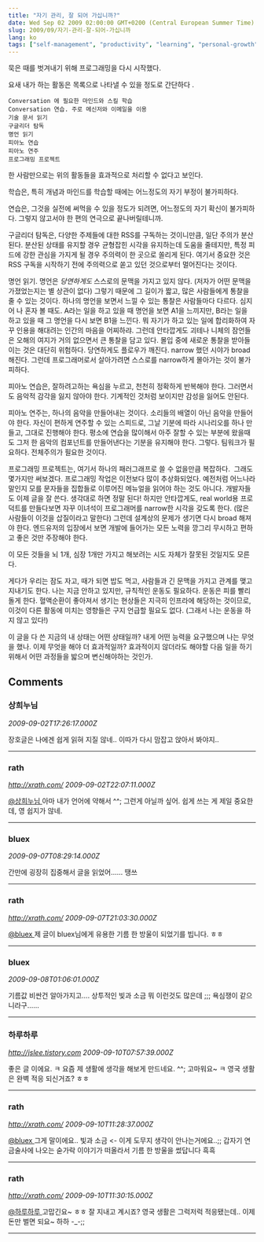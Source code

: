 ```yaml
---
title: "자기 관리, 잘 되어 가십니까?"
date: Wed Sep 02 2009 02:00:00 GMT+0200 (Central European Summer Time)
slug: 2009/09/자기-관리-잘-되어-가십니까
lang: ko
tags: ["self-management", "productivity", "learning", "personal-growth"]
---
```


묵은 때를 벗겨내기 위해 프로그래밍을 다시 시작했다.

요새 내가 하는 활동은 목록으로 나타낼 수 있을 정도로 간단하다 .

	Conversation 에 필요한 마인드와 스킬 학습
	Conversation 연습. 주로 메신저와 이메일을 이용
	기술 문서 읽기
	구글리더 탐독
	명언 읽기
	피아노 연습
	피아노 연주
	프로그래밍 프로젝트

한 사람만으로는 위의 활동들을 효과적으로 처리할 수 없다고 보인다.

학습은, 특히 개념과 마인드를 학습할 때에는 어느정도의 자기 부정이 불가피하다.

연습은, 그것을 실전에 써먹을 수 있을 정도가 되려면, 어느정도의 자기 확신이 불가피하다. 그렇지 않고서야 한 편의 연극으로 끝나버릴테니까.

구글리더 탐독은, 다양한 주제들에 대한 RSS를 구독하는 것이니만큼, 일단 주의가 분산된다. 분산된 상태를 유지할 경우 균형잡힌 시각을 유지하는데 도움을 줄테지만, 특정 피드에 강한 관심을 가지게 될 경우 주의력이 한 곳으로 쏠리게 된다. 여기서 중요한 것은 RSS 구독을 시작하기 전에 주의력으로 쏟고 있던 것으로부터 멀어진다는 것이다.

명언 읽기. 명언은 *당연하게도* 스스로의 문맥을 가지고 있지 않다. (저자가 어떤 문맥을 가졌었는지는 별 상관이 없다) 그렇기 때문에 그 길이가 짧고, 많은 사람들에게 통찰을 줄 수 있는 것이다. 하나의 명언을 보면서 느낄 수 있는 통찰은 사람들마다 다르다. 심지어 나 혼자 볼 때도. A라는 일을 하고 있을 때 명언을 보면 A1을 느끼지만, B라는 일을 하고 있을 때 그 명언을 다시 보면 B1을 느낀다. 뭐 자기가 하고 있는 일에 합리화하여 자꾸 인용을 해대려는 인간의 마음을 어찌하랴. 그런데 안타깝게도 괴테나 니체의 잠언들은 오해의 여지가 거의 없으면서 큰 통찰을 담고 있다. 몰입 중에 새로운 통찰을 받아들이는 것은 대단히 위험하다. 당연하게도 플로우가 깨진다. narrow 했던 시야가 broad 해진다. 그런데 프로그래머로서 살아가려면 스스로를 narrow하게 몰아가는 것이 불가피하다.

피아노 연습은, 잘하려고하는 욕심을 누르고, 천천히 정확하게 반복해야 한다. 그러면서도 음악적 감각을 잃지 않아야 한다. 기계적인 것처럼 보이지만 감성을 잃어도 안된다.

피아노 연주는, 하나의 음악을 만들어내는 것이다. 소리들의 배열이 아닌 음악을 만들어야 한다. 자신이 편하게 연주할 수 있는 스피드로, 그날 기분에 따라 시나리오를 하나 만들고, 그대로 진행해야 한다. 평소에 연습을 많이해서 아주 잘할 수 있는 부분에 왔을때도 그저 한 음악의 컴포넌트를 만들어낸다는 기분을 유지해야 한다. 그렇다. 팀워크가 필요하다. 전체주의가 필요한 것이다.

프로그래밍 프로젝트는, 여기서 하나의 패러그래프로 쓸 수 없을만큼 복잡하다.  그래도 몇가지만 써보겠다. 프로그래밍 작업은 이전보다 많이 추상화되었다. 예전처럼 어느나라 말인지 모를 문자들을 집합들로 이루어진 메뉴얼을 읽어야 하는 것도 아니다. 개발자들도 이제 글을 잘 쓴다. 생각대로 하면 정말 된다! 하지만 안타깝게도, real world용 프로덕트를 만들다보면 자꾸 이녀석이 프로그래머를 narrow한 시각을 갖도록 한다. (많은 사람들이 이것을 삽질이라고 말한다) 그런데 설계상의 문제가 생기면 다시 broad 해져야 한다. 엔드유저의 입장에서 보면 개발에 들어가는 모든 노력을 깡그리 무시하고 편하고 좋은 것만 주장해야 한다.

이 모든 것들을 뇌 1개, 심장 1개만 가지고 해보려는 시도 자체가 잘못된 것일지도 모른다.

게다가 우리는 잠도 자고, 때가 되면 밥도 먹고, 사람들과 긴 문맥을 가지고 관계를 맺고 지내기도 한다. 나는 지금 안하고 있지만, 규칙적인 운동도 필요하다. 운동은 피를 빨리 돌게 한다. 혈액순환이 좋아져서 생기는 현상들은 지극히 인프라에 해당하는 것이므로, 이것이 다른 활동에 미치는 영향들은 구지 언급할 필요도 없다. (그래서 나는 운동을 하지 않고 있다!)

이 글을 다 쓴 지금의 내 상태는 어떤 상태일까? 내게 어떤 능력을 요구했으며 나는 무엇을 했나. 이제 무엇을 해야 더 효과적일까? 효과적이지 않더라도 해야할 다음 일을 하기 위해서 어떤 과정들을 밟으며 변신해야하는 것인가.

## Comments

### 상희누님
*2009-09-02T17:26:17.000Z*

장호글은 나에겐 쉽게 읽혀 지질 않네.. 이따가 다시 맘잡고 앉아서 봐야지..

---

### rath
*http://xrath.com/*
*2009-09-02T22:07:11.000Z*

[@상희누님 ](#comment-9582)
아마 내가 언어에 약해서 ^^; 그런게 아닐까 싶어. 쉽게 쓰는 게 제일 중요한데, 영 쉽지가 않네.

---

### bluex
*2009-09-07T08:29:14.000Z*

간만에 굉장히 집중해서 글을 읽었어...... 땡쓰

---

### rath
*http://xrath.com/*
*2009-09-07T21:03:30.000Z*

[@bluex ](#comment-9615)
제 글이 bluex님에게 유용한 기름 한 방울이 되었기를 빕니다. ㅎㅎ

---

### bluex
*2009-09-08T01:06:01.000Z*

기름값 비싼건 알아가지고.... 상투적인 빛과 소금 뭐 이런것도 많은데 ;;;
욕심쟁이 같으니라구......

---

### 하루하루
*http://jslee.tistory.com*
*2009-09-10T07:57:39.000Z*

좋은 글 이에요. ㅋ 요즘 제 생활에 생각을 해보게 만드네요. ^^; 고마워요~ ㅋ 영국 생활은 완벽 적응 되신거죠? ㅎㅎ

---

### rath
*http://xrath.com/*
*2009-09-10T11:28:37.000Z*

[@bluex ](#comment-9630)
그게 말이에요.. 빛과 소금 <- 이게 도무지 생각이 안나는거에요..;; 갑자기 연금술사에 나오는 숟가락 이야기가 떠올라서 기름 한 방울을 썼답니다 흑흑

---

### rath
*http://xrath.com/*
*2009-09-10T11:30:15.000Z*

[@하루하루 ](#comment-9635)
고맙긴요~ ㅎㅎ 잘 지내고 계시죠? 영국 생활은 그럭저럭 적응됐는데.. 이제 돈만 벌면 되요~ 하하 -_-;;

---

